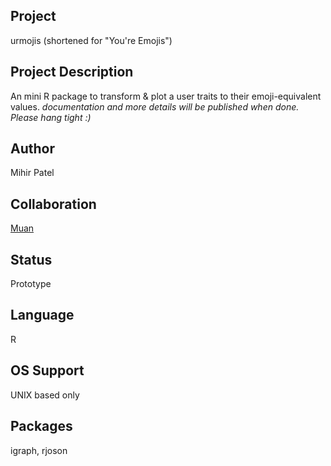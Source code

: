 Project
-------
urmojis (shortened for "You're Emojis")

Project Description
--------------------
An mini R package to transform & plot a user traits to their emoji-equivalent values.
*documentation and more details will be published when done. Please hang tight :)*

Author
-------
Mihir Patel

Collaboration
--------------
[Muan](https://github.com/muan/emojilib)

Status
------
Prototype

Language
---------
R

OS Support
----------
UNIX based only

Packages
----------
igraph, rjoson
